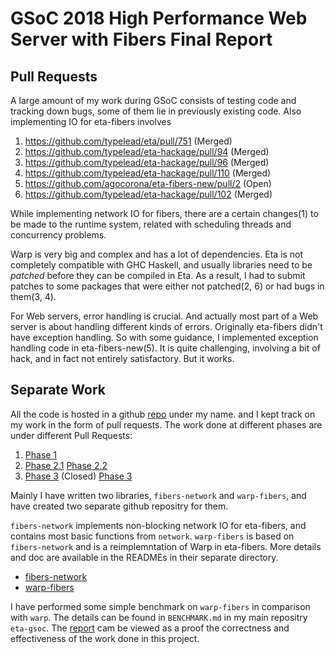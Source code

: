 # GSoC 2018 High Performance Web Server with Fibers Final Report

## Pull Requests

A large amount of my work during GSoC consists of testing code and tracking down bugs, some of them lie in previously existing code. Also implementing IO for eta-fibers involves

1. https://github.com/typelead/eta/pull/751 (Merged)
2. https://github.com/typelead/eta-hackage/pull/94 (Merged)
3. https://github.com/typelead/eta-hackage/pull/96 (Merged)
4. https://github.com/typelead/eta-hackage/pull/110 (Merged)
5. https://github.com/agocorona/eta-fibers-new/pull/2 (Open)
6. https://github.com/typelead/eta-hackage/pull/102 (Merged)


While implementing network IO for fibers, there are a certain changes(1) to be made to the runtime system, related with scheduling threads and concurrency problems.

Warp is very big and complex and has a lot of dependencies. Eta is not completely compatible with GHC Haskell, and usually libraries need to be *patched* before they can be compiled in Eta. As a result, I had to submit patches to some packages that were either not patched(2, 6) or had bugs in them(3, 4).

For Web servers, error handling is crucial. And actually most part of a Web server is about handling different kinds of errors. Originally eta-fibers didn't have exception handling. So with some guidance, I implemented exception handling code in eta-fibers-new(5). It is quite challenging, involving a bit of hack, and in fact not entirely satisfactory. But it works.

## Separate Work

All the code is hosted in a github [repo](https://github.com/ouromoros/eta-gsoc) under my name. and I kept track on my work in the form of pull requests. The work done at different phases are under different Pull Requests:

1. [Phase 1](https://github.com/ouromoros/eta-gsoc/pull/1)
2. [Phase 2.1](https://github.com/ouromoros/eta-gsoc/pull/2)
   [Phase 2.2](https://github.com/ouromoros/eta-gsoc/pull/3)
3. [Phase 3](https://github.com/ouromoros/eta-gsoc/pull/4) (Closed)
   [Phase 3](https://github.com/ouromoros/eta-gsoc/pull/5)

Mainly I have written two libraries, `fibers-network` and `warp-fibers`, and have created two separate github repositry for them.

`fibers-network` implements non-blocking network IO for eta-fibers, and contains most basic functions from `network`. `warp-fibers` is based on `fibers-network` and is a reimplemntation of Warp in eta-fibers. More details and doc are available in the READMEs in their separate directory.

- [fibers-network](https://github.com/ouromoros/fibers-network)
- [warp-fibers](https://github.com/ouromoros/warp-fibers)

I have performed some simple benchmark on `warp-fibers` in comparison with `warp`. The details can be found in `BENCHMARK.md` in my main repositry `eta-gsoc`. The [report](https://github.com/ouromoros/eta-gsoc/blob/master/BENCHMARK.md) cam be viewed as a proof the correctness and effectiveness of the work done in this project.
